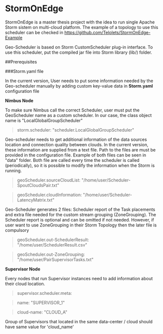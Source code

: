 # StormOnEdge

StormOnEdge is a master thesis project with the idea to run single Apache Storm sistem on multi-cloud platform. The example of a topology to use this scheduler can be checked in https://github.com/Telolets/StormOnEdge-Example

Geo-Scheduler is based on Storm CustomScheduler plug-in interface. To use this scheduler, put the compiled jar file into Storm library (lib/) folder.

##Prerequisites

###Storm.yaml file

In the current version, User needs to put some information needed by the Geo-scheduler manually by adding custom key-value data in **Storm.yaml** configuration file  

**Nimbus Node**

To make sure Nimbus call the correct Scheduler, user must put the GeoScheduler name as a custom scheduler. In our case, the class object name is "LocalGlobalGroupScheduler"

>storm.scheduler: "scheduler.LocalGlobalGroupScheduler"

Geo-scheduler needs to get additional information of the data sources location and connection quality between clouds. In the current version, these information are supplied from a text file. Path to the files are must be provided in the configuration file. Example of both files can be seen in "data" folder. Both file are called every time the scheduler is called (periodically), so it is possible to modify the information when the Storm is running.

> geoScheduler.sourceCloudList: "/home/user/Scheduler-SpoutCloudsPair.txt"

> geoScheduler.cloudInformation: "/home/user/Scheduler-LatencyMatrix.txt"

Geo-Scheduler generates 2 files: Scheduler report of the Task placements and extra file needed for the custom stream grouping (ZoneGrouping). The Scheduler report is optional and can be omitted if not needed. However, if user want to use ZoneGrouping in their Storm Topology then the later file is compulsory

> geoScheduler.out-SchedulerResult: "/home/user/SchedulerResult.csv"

> geoScheduler.out-ZoneGrouping: "/home/user/PairSupervisorTasks.txt"



**Supervisor Node**

Every nodes that run Supervisor instances need to add information about their cloud location. 

> supervisor.scheduler.meta:

> name: "SUPERVISOR_1"

> cloud-name: "CLOUD_A"

Group of Supervisors that located in the same data-center / cloud should have same value for 'cloud_name'


